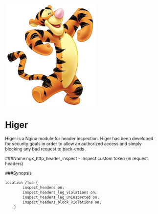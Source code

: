 ![alt text](higer.png)
# Higer

Higer is a Nginx module for header inspection. Higer has been developed for security goals in order
to allow an authorized access and simply blocking  any bad request to back-ends .


###Name
ngx_http_header_inspect - Inspect custom token (in request headers)

###Synopsis
```
location /foo {
        inspect_headers on;
        inspect_headers_log_violations on;
        inspect_headers_log_uninspected on;
        inspect_headers_block_violations on;
	}
```

